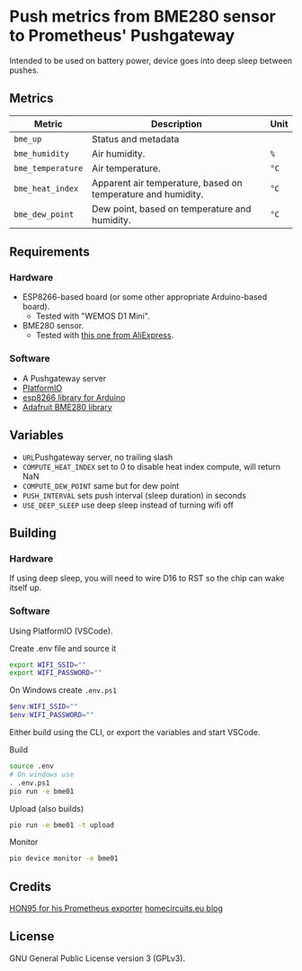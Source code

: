 # Push metrics from BME280 sensor to Prometheus' Pushgateway

Intended to be used on battery power, device goes into deep sleep between pushes.

## Metrics

| Metric | Description | Unit |
| - | - | - |
| `bme_up` | Status and metadata | |
| `bme_humidity` | Air humidity. | `%` |
| `bme_temperature` | Air temperature. | `°C` |
| `bme_heat_index` | Apparent air temperature, based on temperature and humidity. | `°C` |
| `bme_dew_point` | Dew point, based on temperature and humidity. | `°C` |

## Requirements

### Hardware

- ESP8266-based board (or some other appropriate Arduino-based board).
    - Tested with "WEMOS D1 Mini".
- BME280 sensor.
    - Tested with [this one from AliExpress](https://www.aliexpress.com/item/1005003622447376).

### Software

- A Pushgateway server
- [PlatformIO](https://platformio.org/)
- [esp8266 library for Arduino](https://github.com/esp8266/Arduino)
- [Adafruit BME280 library](https://github.com/adafruit/Adafruit_BME280_Library)

## Variables

- `URL`Pushgateway server, no trailing slash
- `COMPUTE_HEAT_INDEX` set to 0 to disable heat index compute, will return NaN
- `COMPUTE_DEW_POINT` same but for dew point
- `PUSH_INTERVAL` sets push interval (sleep duration) in seconds
- `USE_DEEP_SLEEP` use deep sleep instead of turning wifi off

## Building

### Hardware

If using deep sleep, you will need to wire D16 to RST so the chip can wake itself up.

### Software

Using PlatformIO (VSCode).

Create .env file and source it
```sh
export WIFI_SSID=""
export WIFI_PASSWORD=""
```

On Windows create `.env.ps1`
```powershell
$env:WIFI_SSID=""
$env:WIFI_PASSWORD=""
```

Either build using the CLI, or export the variables and start VSCode.

Build

```sh
source .env
# On windows use
. .env.ps1
pio run -e bme01
```

Upload (also builds)

```sh
pio run -e bme01 -t upload
```

Monitor

```sh
pio device monitor -e bme01
```

## Credits

[HON95 for his Prometheus exporter](https://github.com/HON95/prometheus-esp8266-dht-exporter)
[homecircuits.eu blog](https://homecircuits.eu/blog/battery-powered-esp8266-iot-logger/)

## License

GNU General Public License version 3 (GPLv3).
